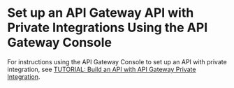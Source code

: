 # Set up an API Gateway API with Private Integrations Using the API Gateway Console<a name="set-up-api-with-vpclink-console"></a>

For instructions using the API Gateway Console to set up an API with private integration, see [TUTORIAL: Build an API with API Gateway Private Integration](getting-started-with-private-integration.md)\.
